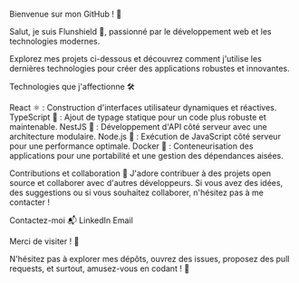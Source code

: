 Bienvenue sur mon GitHub ! 🚀

Salut, je suis Flunshield 👋, passionné par le développement web et les technologies modernes.

Explorez mes projets ci-dessous et découvrez comment j'utilise les dernières technologies pour créer des applications robustes et innovantes.

Technologies que j'affectionne 🛠️

React ⚛️ : Construction d'interfaces utilisateur dynamiques et réactives.
TypeScript 🧰 : Ajout de typage statique pour un code plus robuste et maintenable.
NestJS 🦄 : Développement d'API côté serveur avec une architecture modulaire.
Node.js 🚀 : Exécution de JavaScript côté serveur pour une performance optimale.
Docker 🐳 : Conteneurisation des applications pour une portabilité et une gestion des dépendances aisées.

Contributions et collaboration 👥
J'adore contribuer à des projets open source et collaborer avec d'autres développeurs. Si vous avez des idées, des suggestions ou si vous souhaitez collaborer, n'hésitez pas à me contacter !

Contactez-moi 📬
LinkedIn
Email

Merci de visiter ! 🌟

N'hésitez pas à explorer mes dépôts, ouvrez des issues, proposez des pull requests, et surtout, amusez-vous en codant ! 🎉
